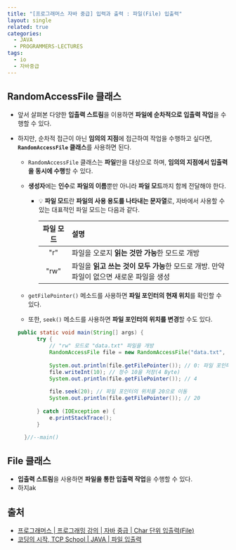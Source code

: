 ```yaml
---
title: "[프로그래머스 자바 중급] 입력과 출력 : 파일(File) 입출력"
layout: single
related: true
categories:
  - JAVA
  - PROGRAMMERS-LECTURES
tags:
  - io
  - 자바중급
---
```


## RandomAccessFile 클래스
- 앞서 살펴본 다양한 **입출력 스트림**을 이용하면 **파일에 순차적으로 입출력 작업**을 수행할 수 있다.

- 하지만, 순차적 접근이 아닌 **임의의 지점**에 접근하여 작업을 수행하고 싶다면, **`RandomAccessFile` 클래스**를 사용하면 된다.
  - `RandomAccessFile` 클래스는 **파일**만을 대상으로 하며, **임의의 지점에서 입출력을 동시에 수행**할 수 있다.
  - **생성자**에는 **인수**로 **파일의 이름**뿐만 아니라 **파일 모드**까지 함께 전달해야 한다.
    - 💡 **파일 모드**란 **파일의 사용 용도를 나타내는 문자열**로, 자바에서 사용할 수 있는 대표적인 파일 모드는 다음과 같다.

      | 파일 모드 | 설명 |
      |:--------:|:-----|
      | "r" | 파일을 오로지 **읽는 것만 가능**한 모드로 개방 |
      | "rw" | 파일을 **읽고 쓰는 것이 모두 가능**한 모드로 개방. 만약 파일이 없으면 새로운 파일을 생성 |
      
  - `getFilePointer()` 메소드를 사용하면 **파일 포인터의 현재 위치**를 확인할 수 있다.
  - 또한, `seek()` 메소드를 사용하면 **파일 포인터의 위치를 변경**할 수도 있다.
  
  ```java
  public static void main(String[] args) {
		try {
			// "rw" 모드로 "data.txt" 파일을 개방
			RandomAccessFile file = new RandomAccessFile("data.txt", "rw");
			
			System.out.println(file.getFilePointer()); // 0: 파일 포인터의 현재 위치를 반환
			file.writeInt(10); // 정수 10을 저장(4 Byte)
			System.out.println(file.getFilePointer()); // 4
			
			file.seek(20); // 파일 포인터의 위치를 20으로 이동
			System.out.println(file.getFilePointer()); // 20
			
		} catch (IOException e) {
			e.printStackTrace();
		}

	}//--main()
  ```

## File 클래스
- **입출력 스트림**을 사용하면 **파일을 통한 입출력 작업**을 수행할 수 있다.
- 하지ak


  

## 출처
- [프로그래머스 \| 프로그래밍 강의 \| 자바 중급 \| Char 단위 입출력(File)](https://programmers.co.kr/learn/courses/9/lessons/320)
- [코딩의 시작, TCP School \| JAVA \| 파일 입출력](https://www.tcpschool.com/java/java_io_file)
